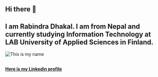 ## Hi there 👋
## I am Rabindra Dhakal. I am from Nepal and currently studying Information Technology at LAB University of Applied Sciences in Finland.
![This is my name](https://github.com/user-attachments/assets/eef76416-3246-43ef-84ad-976c96df5bf0)
##
[**Here is my Linkedin profile**](https://www.linkedin.com/in/rabindra-dhakal-8323421b4/)








<!--
**Rabindra720/Rabindra720** is a ✨ _special_ ✨ repository because its `README.md` (this file) appears on your GitHub profile.  

Here are some ideas to get you started:

- 🔭 I’m currently working on ...
- 🌱 I’m currently learning ...
- 👯 I’m looking to collaborate on ...
- 🤔 I’m looking for help with ...
- 💬 Ask me about ...
- 📫 How to reach me: ...
- 😄 Pronouns: ...
- ⚡ Fun fact: ...
-->

